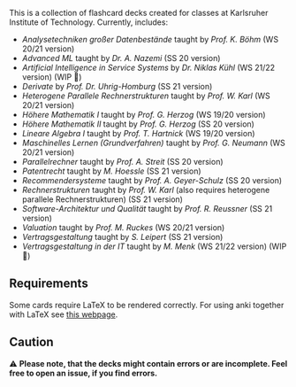 This is a collection of flashcard decks created for classes at Karlsruher Institute of Technology.
Currently, includes:

* *Analysetechniken großer Datenbestände* taught by *Prof. K. Böhm* (WS 20/21 version)
* *Advanced ML* taught by *Dr. A. Nazemi* (SS 20 version)
* *Artificial Intelligence in Service Systems* by *Dr. Niklas Kühl* (WS 21/22 version) (WIP :construction:)
* *Derivate* by *Prof. Dr. Uhrig-Homburg* (SS 21 version)
* *Heterogene Parallele Rechnerstrukturen* taught by *Prof. W. Karl* (WS 20/21 version)
* *Höhere Mathematik I* taught by *Prof. G. Herzog* (WS 19/20 version)
* *Höhere Mathematik II* taught by *Prof. G. Herzog* (SS 20 version)
* *Lineare Algebra I* taught by *Prof. T. Hartnick* (WS 19/20 version)
* *Maschinelles Lernen (Grundverfahren)* taught by *Prof. G. Neumann* (WS 20/21 version)
* *Parallelrechner* taught by *Prof. A. Streit* (SS 20 version)
* *Patentrecht* taught by *M. Hoessle* (SS 21 version)
* *Recommendersysteme* taught by *Prof. A. Geyer-Schulz* (SS 20 version)
* *Rechnerstrukturen* taught by *Prof. W. Karl* (also requires heterogene parallele Rechnerstrukturen) (SS 21 version)
* *Software-Architektur und Qualität* taught by *Prof. R. Reussner* (SS 21 version)
* *Valuation* taught by *Prof. M. Ruckes* (WS 20/21 version)
* *Vertragsgestaltung* taught by *S. Leipert* (SS 21 version)
* *Vertragsgestaltung in der IT* taught by *M. Menk* (WS 21/22 version) (WIP :construction:)

## Requirements 

Some cards require LaTeX to be rendered correctly. For using anki together with LaTeX see [this webpage](https://docs.ankiweb.net/#/math?id=latex).

## Caution

:warning: **Please note, that the decks might contain errors or are incomplete. Feel free to open an issue, if you find errors.**